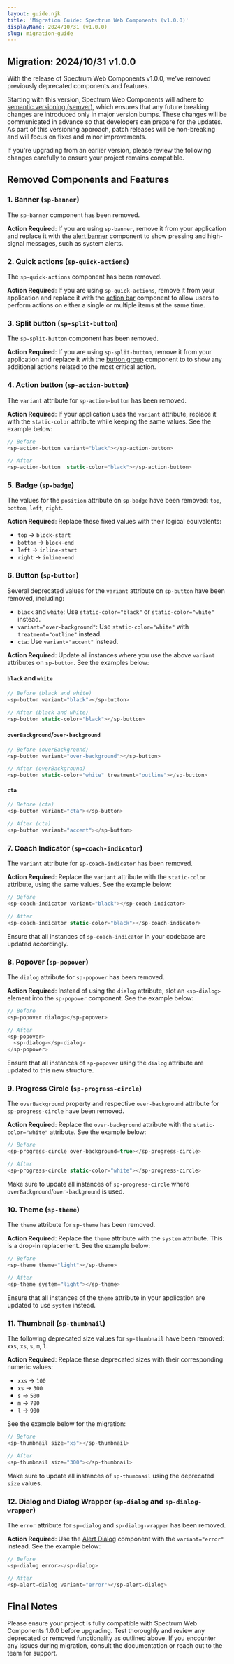 ```yaml
---
layout: guide.njk
title: 'Migration Guide: Spectrum Web Components (v1.0.0)'
displayName: 2024/10/31 (v1.0.0)
slug: migration-guide
---
```


## Migration: 2024/10/31 v1.0.0

With the release of Spectrum Web Components v1.0.0, we've removed previously deprecated components and features.

Starting with this version, Spectrum Web Components will adhere to [semantic versioning (semver)](https://semver.org/), which ensures that any future breaking changes are introduced only in major version bumps. These changes will be communicated in advance so that developers can prepare for the updates. As part of this versioning approach, patch releases will be non-breaking and will focus on fixes and minor improvements.

If you're upgrading from an earlier version, please review the following changes carefully to ensure your project remains compatible.

## Removed Components and Features

### 1. Banner (`sp-banner`)

The `sp-banner` component has been removed.

**Action Required**: If you are using `sp-banner`, remove it from your application and replace it with the [alert banner](/components/alert-banner/) component to show pressing and high-signal messages, such as system alerts.

### 2. Quick actions (`sp-quick-actions`)

The `sp-quick-actions` component has been removed.

**Action Required**: If you are using `sp-quick-actions`, remove it from your application and replace it with the [action bar](/components/alert-banner/) component to allow users to perform actions on either a single or multiple items at the same time.

### 3. Split button (`sp-split-button`)

The `sp-split-button` component has been removed.

**Action Required**: If you are using `sp-split-button`, remove it from your application and replace it with the [button group](/components/button-group/) component to to show any additional actions related to the most critical action.

### 4. Action button (`sp-action-button`)

The `variant` attribute for `sp-action-button` has been removed.

**Action Required**: If your application uses the `variant` attribute, replace it with the `static-color` attribute while keeping the same values. See the example below:

```ts
// Before
<sp-action-button variant="black"></sp-action-button>

// After
<sp-action-button  static-color="black"></sp-action-button>
```

### 5. Badge (`sp-badge`)

The values for the `position` attribute on `sp-badge` have been removed: `top`, `bottom`, `left`, `right`.

**Action Required**: Replace these fixed values with their logical equivalents:

-   `top` → `block-start`
-   `bottom` → `block-end`
-   `left` → `inline-start`
-   `right` → `inline-end`

### 6. Button (`sp-button`)

Several deprecated values for the `variant` attribute on `sp-button` have been removed, including:

-   `black` and `white`: Use `static-color="black"` or `static-color="white"` instead.
-   `variant="over-background"`: Use `static-color="white"` with `treatment="outline"` instead.
-   `cta`: Use `variant="accent"` instead.

**Action Required**: Update all instances where you use the above `variant` attributes on `sp-button`. See the examples below:

#### `black` and `white`

```ts
// Before (black and white)
<sp-button variant="black"></sp-button>

// After (black and white)
<sp-button static-color="black"></sp-button>
```

#### `overBackground`/`over-background`

```ts
// Before (overBackground)
<sp-button variant="over-background"></sp-button>

// After (overBackground)
<sp-button static-color="white" treatment="outline"></sp-button>
```

#### `cta`

```ts
// Before (cta)
<sp-button variant="cta"></sp-button>

// After (cta)
<sp-button variant="accent"></sp-button>
```

### 7. Coach Indicator (`sp-coach-indicator`)

The `variant` attribute for `sp-coach-indicator` has been removed.

**Action Required**: Replace the `variant` attribute with the `static-color` attribute, using the same values. See the example below:

```ts
// Before
<sp-coach-indicator variant="black"></sp-coach-indicator>

// After
<sp-coach-indicator static-color="black"></sp-coach-indicator>
```

Ensure that all instances of `sp-coach-indicator` in your codebase are updated accordingly.

### 8. Popover (`sp-popover`)

The `dialog` attribute for `sp-popover` has been removed.

**Action Required**: Instead of using the `dialog` attribute, slot an `<sp-dialog>` element into the `sp-popover` component. See the example below:

```ts
// Before
<sp-popover dialog></sp-popover>

// After
<sp-popover>
  <sp-dialog></sp-dialog>
</sp-popover>
```

Ensure that all instances of `sp-popover` using the `dialog` attribute are updated to this new structure.

### 9. Progress Circle (`sp-progress-circle`)

The `overBackground` property and respective `over-background` attribute for `sp-progress-circle` have been removed.

**Action Required**: Replace the `over-background` attribute with the `static-color="white"` attribute. See the example below:

```ts
// Before
<sp-progress-circle over-background=true></sp-progress-circle>

// After
<sp-progress-circle static-color="white"></sp-progress-circle>
```

Make sure to update all instances of `sp-progress-circle` where `overBackground`/`over-background` is used.

### 10. Theme (`sp-theme`)

The `theme` attribute for `sp-theme` has been removed.

**Action Required**: Replace the `theme` attribute with the `system` attribute. This is a drop-in replacement. See the example below:

```ts
// Before
<sp-theme theme="light"></sp-theme>

// After
<sp-theme system="light"></sp-theme>
```

Ensure that all instances of the `theme` attribute in your application are updated to use `system` instead.

### 11. Thumbnail (`sp-thumbnail`)

The following deprecated size values for `sp-thumbnail` have been removed: `xxs`, `xs`, `s`, `m`, `l`.

**Action Required**: Replace these deprecated sizes with their corresponding numeric values:

-   `xxs` → `100`
-   `xs` → `300`
-   `s` → `500`
-   `m` → `700`
-   `l` → `900`

See the example below for the migration:

```ts
// Before
<sp-thumbnail size="xs"></sp-thumbnail>

// After
<sp-thumbnail size="300"></sp-thumbnail>
```

Make sure to update all instances of `sp-thumbnail` using the deprecated `size` values.

### 12. Dialog and Dialog Wrapper (`sp-dialog` and `sp-dialog-wrapper`)

The `error` attribute for `sp-dialog` and `sp-dialog-wrapper` has been removed.

**Action Required**: Use the [Alert Dialog](/components/alert-dialog/#error) component with the `variant="error"` instead. See the example below:

```ts
// Before
<sp-dialog error></sp-dialog>

// After
<sp-alert-dialog variant="error"></sp-alert-dialog>
```

## Final Notes

Please ensure your project is fully compatible with Spectrum Web Components 1.0.0 before upgrading. Test thoroughly and review any deprecated or removed functionality as outlined above. If you encounter any issues during migration, consult the documentation or reach out to the team for support.

